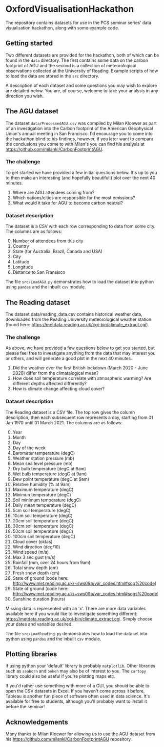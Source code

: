 # OxfordVisualisationHackathon
The repository contains datasets for use in the PCS seminar series' data visualisation hackathon, along with some example code.

## Getting started
Two different datasets are provided for the hackathon, both of which can be found in the `data` directory. The first contains some data on the carbon footprint of AGU and the second is a collection of meteorological observations collected at the University of Reading. Example scripts of how to load the data are stored in the `src` directory.

A description of each dataset and some questions you may wish to explore are detailed below. You are, of course, welcome to take your analysis in any direction you wish.

## The AGU dataset
The dataset `data/ProcessedAGU.csv` was compiled by Milan Kloewer as part of an investigation into the Carbon footprint of the American Geophysical Union's annual meeting in San Francisco. I'd encourage you to come into the hackathon blind to his findings, however, if you later want to compare the conclusions you come to with Milan's you can find his analysis at https://github.com/milankl/CarbonFootprintAGU.

### The challenge
To get started we have provided a few initial questions below. It's up to you to then make an interesting (and hopefully beautiful!) plot over the next 40 minutes. 

1. Where are AGU attendees coming from?
2. Which nations/cities are responsible for the most emissions?
3. What would it take for AGU to become carbon neutral?

### Dataset description
The dataset is a CSV with each row corresponding to data from some city. The columns are as follows:

0. Number of attendees from this city
1. Country
2. State (for Australia, Brazil, Canada and USA)
3. City
4. Latitude
5. Longitude
6. Distance to San Fransisco

The file `src/LoadAGU.py` demonstrates how to load the dataset into python using `pandas` and the inbuilt `csv` module.

## The Reading dataset
The dataset data/reading_data.csv contains historical weather data, downloaded from the Reading University meteorological weather station (found here: https://metdata.reading.ac.uk/cgi-bin/climate_extract.cgi). 

### The challenge
As above, we have provided a few questions below to get you started, but please feel free to investigate anything from the data that may interest you or others, and will generate a good plot in the next 40 minutes.

1. Did the weather over the first British lockdown (March 2020 - June 2020) differ from the climatalogical mean?
2. How does soil temperature correlate with atmospheric warming? Are different depths affected differently?
3. How is climate change affecting cloud cover?

### Dataset description
The Reading dataset is a CSV file. The top row gives the column description, then each subsequent row represents a day, starting from 01 Jan 1970 until 01 March 2021. The columns are as follows:

0. Year
1. Month
2. Day
3. Day of the week
4. Barometer temperature (degC)
5. Weather station pressure (mb)
6. Mean sea level pressure (mb)
7. Dry bulb temperature (degC at 9am)
8. Wet bulb temperature (degC at 9am)
9. Dew point temperature (degC at 9am)
10. Relative humidity (% at 9am)
11. Maximum temperature (degC)
12. Minimun temperature (degC)
13. Soil minimum temperature (degC)
14. Daily mean temperature (degC)
15. 5cm soil temperature (degC)
16. 10cm soil temperature (degC)
17. 20cm soil temperature (degC)
18. 30cm soil temperature (degC)
19. 50cm soil temperature (degC)
20. 100cm soil temperature (degC)
21. Cloud cover (oktas)
22. Wind direction (deg/10)
23. Wind speed (m/s)
24. Max 3 sec gust (m/s)
25. Rainfall (mm, over 24 hours from 9am)
26. Total snow depth (cm)
27. Fresh snow depth (cm)
28. State of ground (code here: http://www.met.reading.ac.uk/~sws09a/var_codes.html#sog%20code)
29. State of ground (code here: http://www.met.reading.ac.uk/~sws09a/var_codes.html#sogs%20code)
30. Sunshine duration (hours)

Missing data is represented with an 'x'. There are more data variables available here if you would like to investigate something different: https://metdata.reading.ac.uk/cgi-bin/climate_extract.cgi. Simply choose your dates and variables desired. 

The file `src/LoadReading.py` demonstrates how to load the dataset into python using `pandas` and the inbuilt `csv` module.

## Plotting libraries
If using python your 'default' library is probably `matplotlib`. Other libraries such as `seaborn` and `bokeh` may also be of interest to you. The `cartopy` library could also be useful if you're plotting maps etc.

If you'd rather use something with more of a GUI, you should be able to open the CSV datasets in Excel. If you haven't come across it before, Tableau is another fun piece of software often used in data science. It's available for free to students, although you'll probably want to install it before the seminar!

## Acknowledgements
Many thanks to Milan Kloewer for allowing us to use the AGU dataset from his https://github.com/milankl/CarbonFootprintAGU repository.
